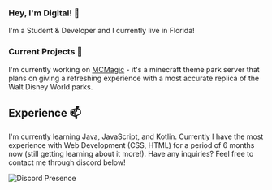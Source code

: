 
### Hey, I'm Digital! 👋

I'm a Student & Developer and I currently live in Florida!

### Current Projects 📓

I'm currently working on [MCMagic](https://mcmagic.us) - it's a minecraft theme park server that plans on giving a refreshing experience with a most accurate replica of the Walt Disney World parks. 

## Experience 📫

I'm currently learning Java, JavaScript, and Kotlin. Currently I have the most experience with Web Development (CSS, HTML) for a period of 6 months now (still getting learning about it more!). Have any inquiries? Feel free to contact me through discord below!

  ![Discord Presence](https://lanyard-profile-readme.vercel.app/api/867857148951658536?borderRadius=20px&bg=000)
